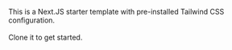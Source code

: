 This is a Next.JS starter template with pre-installed Tailwind CSS configuration.
\
\
Clone it to get started.

